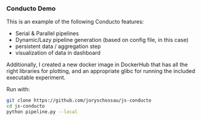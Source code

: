 ### Conducto Demo

This is an example of the following Conducto features:
* Serial & Parallel pipelines
* Dynamic/Lazy pipeline generation (based on config file, in this case)
* persistent data / aggregation step
* visualization of data in dashboard

Additionally, I created a new docker image in DockerHub that has all the right libraries for plotting, and an appropriate glibc for running the included executable experiment.

Run with:
```sh
git clone https://github.com/joryschossau/js-conducto
cd js-conducto
python pipeline.py --local
```
